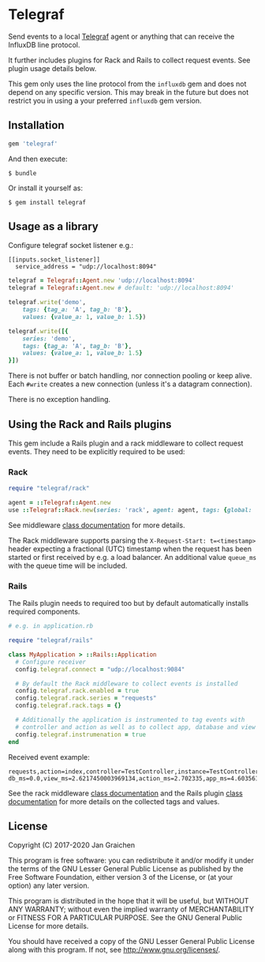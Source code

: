 # Telegraf

Send events to a local [Telegraf](https://github.com/influxdata/telegraf) agent or anything that can receive the InfluxDB line protocol.

It further includes plugins for Rack and Rails to collect request events. See plugin usage details below.

This gem only uses the line protocol from the `influxdb` gem and does not depend on any specific version. This may break in the future but does not restrict you in using a your preferred `influxdb` gem version.

## Installation

```ruby
gem 'telegraf'
```

And then execute:

    $ bundle

Or install it yourself as:

    $ gem install telegraf

## Usage as a library

Configure telegraf socket listener e.g.:

```
[[inputs.socket_listener]]
  service_address = "udp://localhost:8094"

```

```ruby
telegraf = Telegraf::Agent.new 'udp://localhost:8094'
telegraf = Telegraf::Agent.new # default: 'udp://localhost:8094'

telegraf.write('demo',
    tags: {tag_a: 'A', tag_b: 'B'},
    values: {value_a: 1, value_b: 1.5})

telegraf.write([{
    series: 'demo',
    tags: {tag_a: 'A', tag_b: 'B'},
    values: {value_a: 1, value_b: 1.5}
}])
```

There is not buffer or batch handling, nor connection pooling or keep alive. Each `#write` creates a new connection (unless it's a datagram connection).

There is no exception handling.

## Using the Rack and Rails plugins

This gem include a Rails plugin and a rack middleware to collect request events. They need to be explicitly required to be used:

### Rack

```ruby
require "telegraf/rack"

agent = ::Telegraf::Agent.new
use ::Telegraf::Rack.new(series: 'rack', agent: agent, tags: {global: 'tag'})
```

See middleware [class documentation](lib/telegraf/rack.rb) for more details.

The Rack middleware supports parsing the `X-Request-Start: t=<timestamp>` header expecting a fractional (UTC) timestamp when the request has been started or first received by e.g. a load balancer. An additional value `queue_ms` with the queue time will be included.

### Rails

The Rails plugin needs to required too but by default automatically installs required components.

```ruby
# e.g. in application.rb

require "telegraf/rails"

class MyApplication > ::Rails::Application
  # Configure receiver
  config.telegraf.connect = "udp://localhost:9084"

  # By default the Rack middleware to collect events is installed
  config.telegraf.rack.enabled = true
  config.telegraf.rack.series = "requests"
  config.telegraf.rack.tags = {}

  # Additionally the application is instrumented to tag events with
  # controller and action as well as to collect app, database and view timings
  config.telegraf.instrumenation = true
end
```

Received event example:

```
requests,action=index,controller=TestController,instance=TestController#index,method=GET,status=200 db_ms=0.0,view_ms=2.6217450003969134,action_ms=2.702335,app_ms=4.603561000294576,send_ms=0.09295000018028077,request_ms=4.699011000411701,queue_ms=0.00003000028323014
```

See the rack middleware [class documentation](lib/telegraf/rack.rb) and the Rails plugin [class documentation](lib/telegraf/railtie.rb) for more details on  the collected tags and values.

## License

Copyright (C) 2017-2020 Jan Graichen

This program is free software: you can redistribute it and/or modify it under the terms of the GNU Lesser General Public License as published by the Free Software Foundation, either version 3 of the License, or (at your option) any later version.

This program is distributed in the hope that it will be useful, but WITHOUT ANY WARRANTY; without even the implied warranty of MERCHANTABILITY or FITNESS FOR A PARTICULAR PURPOSE.  See the GNU General Public License for more details.

You should have received a copy of the GNU Lesser General Public License along with this program.  If not, see <http://www.gnu.org/licenses/>.
